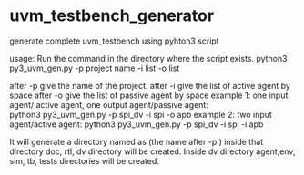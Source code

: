 # uvm_testbench_generator
generate complete uvm_testbench using pyhton3 script


usage:
Run the command in the directory where the script exists.
python3 py3_uvm_gen.py -p project name -i list -o list 

after -p give the name of the project.
after -i give the list of active agent by space
after -o give the list of passive agent by space
    example 1: one input agent/ active agent, one output agent/passive agent:		
               python3 py3_uvm_gen.py -p spi_dv -i spi -o apb 
    example 2: two input agent/active agent:
               python3 py3_uvm_gen.py -p spi_dv -i spi -i apb

It will generate a directory named as <project>(the name after -p <project>)
inside that directory doc, rtl, dv directory will be created.
Inside dv directory agent,env, sim, tb, tests directories will be created. 

